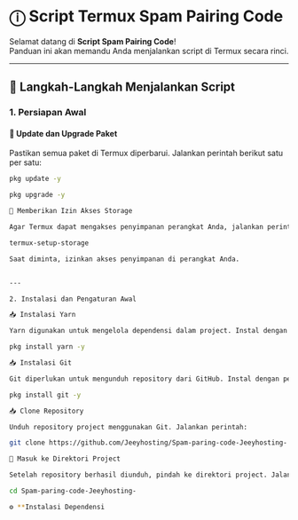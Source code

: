 # ⓘ Script Termux Spam Pairing Code  

Selamat datang di **Script Spam Pairing Code**!  
Panduan ini akan memandu Anda menjalankan script di Termux secara rinci.  

---

## 📢 Langkah-Langkah Menjalankan Script  

### 1. Persiapan Awal  

#### 🔄 **Update dan Upgrade Paket**  
Pastikan semua paket di Termux diperbarui. Jalankan perintah berikut satu per satu:  
```bash
pkg update -y

pkg upgrade -y

📂 Memberikan Izin Akses Storage

Agar Termux dapat mengakses penyimpanan perangkat Anda, jalankan perintah:

termux-setup-storage

Saat diminta, izinkan akses penyimpanan di perangkat Anda.


---

2. Instalasi dan Pengaturan Awal

📥 Instalasi Yarn

Yarn digunakan untuk mengelola dependensi dalam project. Instal dengan perintah berikut:

pkg install yarn -y

📥 Instalasi Git

Git diperlukan untuk mengunduh repository dari GitHub. Instal dengan perintah berikut:

pkg install git -y

📥 Clone Repository

Unduh repository project menggunakan Git. Jalankan perintah:

git clone https://github.com/Jeeyhosting/Spam-paring-code-Jeeyhosting-

📂 Masuk ke Direktori Project

Setelah repository berhasil diunduh, pindah ke direktori project. Jalankan perintah berikut:

cd Spam-paring-code-Jeeyhosting-

⚙️ **Instalasi Dependensi

